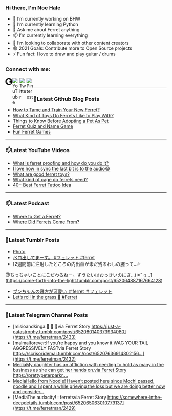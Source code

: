 ### Hi there, I'm Noe Hale

- 🔭 I’m currently working on BHW
- 🌱 I’m currently learning Python
- 💬 Ask me about Ferret anything
- 📫 I’m currently learning everything
- 🔭 I’m looking to collaborate with other content creators
- 😄 2021 Goals: Contribute more to Open Source projects
- ⚡ Fun fact: I love to draw and play guitar / drums

### Connect with me:

[<img align="left" alt="ferretvoice.com" width="22px" src="https://raw.githubusercontent.com/iconic/open-iconic/master/svg/globe.svg" />](https://ferretvoice.com)
[<img align="left" alt="YouTube" width="22px" src="https://cdn.jsdelivr.net/npm/simple-icons@v3/icons/youtube.svg" />](https://www.youtube.com/channel/UCk665XTfaMLVwFVWUmgnDiw)
[<img align="left" alt="Twitter" width="22px" src="https://cdn.jsdelivr.net/npm/simple-icons@v3/icons/twitter.svg" />](https://twitter.com/voiceferret)
[<img align="left" alt="Pinterest" width="22px" src="https://cdn.jsdelivr.net/npm/simple-icons@v3/icons/pinterest.svg" />](https://www.pinterest.com/voiceferret/)

<br />

---
### 🔭Latest Github Blog Posts
<!-- GITHUB:START -->
- [How to Tame and Train Your New Ferret?](http://noehale.github.io/how-to-tame-and-train-your-new-ferret/)
- [What Kind of Toys Do Ferrets Like to Play With?](http://noehale.github.io/what-kind-of-toys-do-ferrets-like-to-play-with/)
- [Things to Know Before Adopting a Pet As Pet](http://noehale.github.io/things-to-know-before-adopting-a-pet-as-pet/)
- [Ferret Quiz and Name Game](http://noehale.github.io/ferret-quiz/)
- [Fun Ferret Games](http://noehale.github.io/fun-ferret-games/)
<!-- GITHUB:END -->
---
### 📫Latest YouTube Videos

<!-- YOUTUBE:START -->
- [What is ferret proofing and how do you do it?](https://www.youtube.com/watch?v=81Syh_DJBQQ)
- [I love how in sync the last bit is to the audio😂](https://www.youtube.com/watch?v=WHBeGHwSlGY)
- [What are good ferret toys?](https://www.youtube.com/watch?v=tPxRilBzc0s)
- [What kind of cage do ferrets need?](https://www.youtube.com/watch?v=xzz6hC3sR5A)
- [40+ Best Ferret Tattoo Idea](https://www.youtube.com/watch?v=KIKqduR6Xcs)
<!-- YOUTUBE:END -->

---
### 📫Latest Podcast

<!-- PODCAST:START -->
- [Where to Get a Ferret?](https://anchor.fm/ferretvoice/episodes/Where-to-Get-a-Ferret-erurfu)
- [Where Did Ferrets Come From?](https://anchor.fm/ferretvoice/episodes/Where-Did-Ferrets-Come-From-eruq8g)
<!-- PODCAST:END -->
---
### 📝Latest Tumblr Posts

<!-- TUMBLR:START -->
- [Photo](https://come-forth-into-the-light.tumblr.com/post/652080140065570816)
- [ベロ出してまーす。
#フェレット #ferret](https://come-forth-into-the-light.tumblr.com/post/652064892227059712)
- [2週間前に注射したところの内出血が未だ残るわしの腕って…💦

😇ちっちゃいことにこだわるねー。ずうたいはおっきいのにさ…(ㆀ˘･з...](https://come-forth-into-the-light.tumblr.com/post/652064887167664128)
- [ブンちゃんの寝方が可愛い
＃ferret
＃フェレット](https://come-forth-into-the-light.tumblr.com/post/652064881912233984)
- [Let’s roll in the grass 🐾 #Ferret](https://come-forth-into-the-light.tumblr.com/post/652061083057651712)
<!-- TUMBLR:END -->
---
### 📝Latest Telegram Channel Posts

<!-- TELEGRAM:START -->
- [misioandkinga:🐍 🐍 🐍via Ferret Story https://just-a-catastrophy.tumblr.com/post/652080140373934080](https://t.me/ferretman/2433)
- [malmalforever:If you’re happy and you know it WAG YOUR TAIL AGGRESSIVELY FASTvia Ferret Story https://scrisoridemai.tumblr.com/post/65207636914302156...](https://t.me/ferretman/2432)
- [MediaMy daughter has an affliction with needing to hold as many in the business as she can get her hands on.via Ferret Story https://prettypeterparkr....](https://t.me/ferretman/2431)
- [MediaHello from Noodle! Haven’t posted here since Mochi passed, noodle and I spent a while grieving the loss but we are doing better now and consider...](https://t.me/ferretman/2430)
- [MediaThe audacity! : ferretsvia Ferret Story https://somewhere-inthe-deepdetails.tumblr.com/post/652065063010779137](https://t.me/ferretman/2429)
<!-- TELEGRAM:END -->
